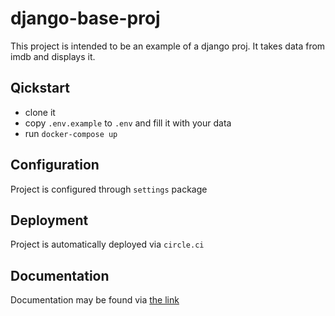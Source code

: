 # django-base-proj

This project is intended to be an example of a django proj.
It takes data from imdb and displays it.

## Qickstart

- clone it
- copy `.env.example` to `.env` and fill it with your data
- run `docker-compose up`

## Configuration

Project is configured through `settings` package


## Deployment

Project is automatically deployed via `circle.ci`

## Documentation

Documentation may be found via [the link](https://google.com)
